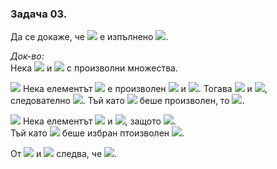 ### Задача 03. 
Да се докаже, че <img src="https://latex.codecogs.com/svg.latex?\Large&space;\forall{A,B}"> е изпълнено <img src="https://latex.codecogs.com/svg.latex?\Large&space;A\setminus{B}=A\setminus{(A\cap{B})|">.

*Док-во:* <br>
Нека <img src="https://latex.codecogs.com/svg.latex?\Large&space;A"> и <img src="https://latex.codecogs.com/svg.latex?\Large&space;B"> с произволни множества.

<img src="https://latex.codecogs.com/svg.latex?\Large&space;(\subseteq)"> Нека елементът <img src="https://latex.codecogs.com/svg.latex?\Large&space;x\in{A\setminus{B}}"> е произволен <img src="https://latex.codecogs.com/svg.latex?\Large&space;\Rightarrow{x\in{A}}"> и <img src="https://latex.codecogs.com/svg.latex?\Large&space;x\notin{B}">. Тогава <img src="https://latex.codecogs.com/svg.latex?\Large&space;x\in{A\cap{B}}"> и <img src="https://latex.codecogs.com/svg.latex?\Large&space;x\in{A}">, следователно <img src="https://latex.codecogs.com/svg.latex?\Large&space;x\in{A}\setminus{(A\cap{B})}">. Тъй като <img src="https://latex.codecogs.com/svg.latex?\Large&space;x"> беше произволен, то <img src="https://latex.codecogs.com/svg.latex?\Large&space;A\setminus{B}\subseteq{A\setminus{(A\cap{B})}}">.

<img src="https://latex.codecogs.com/svg.latex?\Large&space;(\supseteq)"> Нека елементът <img src="https://latex.codecogs.com/svg.latex?\Large&space;y\in{A\setminus{(A\cap{B})}}\Rightarrow{y\in{A}}"> и <img src="https://latex.codecogs.com/svg.latex?\Large&space;\underbrace{y\notin{A\cap{B}}}\Rightarrow{y\notin{B}}">, защото <img src="https://latex.codecogs.com/svg.latex?\Large&space;y\in{A}\Rightarrow{y\in{A\setminus{B}}}">. <br> Тъй като <img src="https://latex.codecogs.com/svg.latex?\Large&space;y"> беше избран птоизволен <img src="https://latex.codecogs.com/svg.latex?\Large&space;\Rightarrow{A\setminus{(A\cap{B})}}\subseteq{A\setminus{B}}">.

От <img src="https://latex.codecogs.com/svg.latex?\Large&space;(\subseteq)"> и <img src="https://latex.codecogs.com/svg.latex?\Large&space;(\supseteq)"> следва, че <img src="https://latex.codecogs.com/svg.latex?\Large&space;A\setminus{B}=A\setminus{(A\cap{B})|">.
